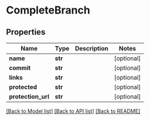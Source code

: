 # CompleteBranch

## Properties
Name | Type | Description | Notes
------------ | ------------- | ------------- | -------------
**name** | **str** |  | [optional] 
**commit** | **str** |  | [optional] 
**links** | **str** |  | [optional] 
**protected** | **str** |  | [optional] 
**protection_url** | **str** |  | [optional] 

[[Back to Model list]](../README.md#documentation-for-models) [[Back to API list]](../README.md#documentation-for-api-endpoints) [[Back to README]](../README.md)

